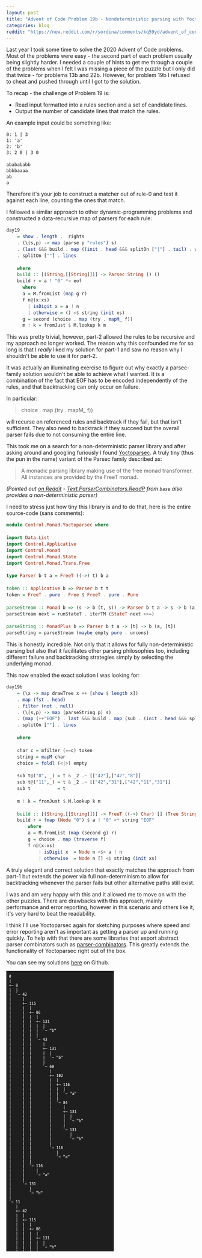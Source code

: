 ```yaml
---
layout: post
title: "Advent of Code Problem 19b - Nondeterministic parsing with Yoctoparsec"
categories: blog
reddit: "https://new.reddit.com/r/sordina/comments/kq59yd/advent_of_code_problem_19b_nondeterministic/"
---
```


Last year I took some time to solve the 2020 Advent of Code problems. Most of
the problems were easy - the second part of each problem usually being slightly
harder. I needed a couple of hints to get me through a couple of the problems
when I felt I was missing a piece of the puzzle but I only did that twice - for
problems 13b and 22b. However, for problem 19b I refused to cheat and pushed
through until I got to the solution.

<!--more-->

To recap - the challenge of Problem 19 is:

* Read input formatted into a rules section and a set of candidate lines.
* Output the number of candidate lines that match the rules.

An example input could be something like:

```
0: 1 | 3
1: 'a'
2: 'b'
3: 2 0 | 3 0

ababababb
bbbbaaaa
ab
a
```

Therefore it's your job to construct a matcher out of rule-0 and test
it against each line, counting the ones that match.

I followed a similar approach to other dynamic-programming problems and constructed
a data-recursive map of parsers for each rule:

```haskell
day19
    = show . length .  rights
    . (\(s,p) -> map (parse p "rules") s)
    . (last &&& build . map ((init . head &&& splitOn ["|"] . tail) . words) .  head)
    . splitOn [""] . lines

    where
    build :: [(String,[[String]])] -> Parsec String () ()
    build r = a ! "0" *> eof
      where
      a = M.fromList (map g r)
      f n@(x:xs)
        | isDigit x = a ! n
        | otherwise = () <$ string (init xs)
      g = second (choice . map (try . mapM_ f))
      m ! k = fromJust $ M.lookup k m
```

This was pretty trivial, however, part-2 allowed the rules to be recursive and
my approach no longer worked. The reason why this confounded me for so long
is that I *really* liked my solution for part-1 and saw no reason why I shouldn't be
able to use it for part-2.

It was actually an illuminating exercise to figure out why exactly a parsec-family
solution wouldn't be able to achieve what I wanted. It is a combination of
the fact that EOF has to be encoded independently of the rules, and that backtracking
can only occur on failure.

In particular:

> choice . map (try . mapM_ f))

will recurse on referenced rules and backtrack if they fail, but that isn't sufficient.
They also need to backtrack if they succeed but the overall parser fails due to not
consuming the entire line.

This took me on a search for a non-deterministic parser library and after asking around
and googling furiously I found [Yoctoparsec](https://hackage.haskell.org/package/yoctoparsec).
A truly tiny (thus the pun in the name) variant of the Parsec family described as:

> A monadic parsing library making use of the free monad transformer. All instances are provided by the FreeT monad.

*(Pointed out [on Reddit](https://www.reddit.com/r/haskell/comments/ky37gf/advent_of_code_problem_19b_nondeterministic/gjfn0jx/) - [Text.ParserCombinators.ReadP](https://hackage.haskell.org/package/base-4.14.1.0/docs/Text-ParserCombinators-ReadP.html) from `base` also provides a non-deterministic parser)*

I need to stress just how tiny this library is and to do that, here is the entire source-code (sans comments):

```haskell
module Control.Monad.Yoctoparsec where

import Data.List
import Control.Applicative
import Control.Monad
import Control.Monad.State
import Control.Monad.Trans.Free

type Parser b t a = FreeT ((->) t) b a

token :: Applicative b => Parser b t t
token = FreeT . pure . Free $ FreeT . pure . Pure

parseStream :: Monad b => (s -> b (t, s)) -> Parser b t a -> s -> b (a, s)
parseStream next = runStateT . iterTM (StateT next >>=)

parseString :: MonadPlus b => Parser b t a -> [t] -> b (a, [t])
parseString = parseStream (maybe empty pure . uncons)
```

This is honestly incredible. Not only that it allows for fully non-deterministic parsing
but also that it facilitates other parsing philosophies too, including different failure
and backtracking strategies simply by selecting the underlying monad.

This now enabled the exact solution I was looking for:

```haskell
day19b
    = (\x -> map drawTree x ++ [show $ length x])
    . map (fst . head)
    . filter (not . null)
    . (\(s,p) -> map (parseString p) s)
    . (map (++"EOF") . last &&& build . map (sub . (init . head &&& splitOn ["|"] . tail) . words) .  head)
    . splitOn [""] . lines

    where

    char c = mfilter (==c) token
    string = mapM char
    choice = foldl (<|>) empty

    sub t@("8", _) = t & _2 .~ [["42"],["42","8"]]
    sub t@("11",_) = t & _2 .~ [["42","31"],["42","11","31"]]
    sub t          = t

    m ! k = fromJust $ M.lookup k m

    build :: [(String,[[String]])] -> FreeT ((->) Char) [] (Tree String)
    build r = fmap (Node "0") $ a ! "0" <* string "EOF"
        where
        a = M.fromList (map (second g) r)
        g = choice . map (traverse f)
        f n@(x:xs)
            | isDigit x  = Node n <$> a ! n
            | otherwise  = Node n [] <$ string (init xs)
```

A truly elegant and correct solution that exactly matches the approach from part-1
but extends the power via full non-determinism to allow for backtracking whenever
the parser fails but other alternative paths still exist.

I was and am very happy with this and it allowed me to move on with the other
puzzles. There are drawbacks with this approach, mainly performance and error reporting,
however in this scenario and others like it, it's very hard to beat the readability.

I think I'll use Yoctoparsec again for sketching purposes where speed and error reporting
aren't as important as getting a parser up and running quickly. To help with that there
are some libraries that export abstract parser combinators such as
[parser-combinators](https://hackage.haskell.org/package/parser-combinators). This greatly
extends the functionality of Yoctoparsec right out of the box.


You can see my solutions [here](https://github.com/sordina/advent2020#advent-of-code-2020-solutions) on Github.

<img src="/images/19b/tree.png" class="image" />

